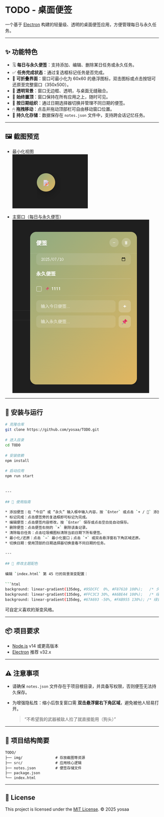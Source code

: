 
# TODO - 桌面便签

一个基于 [Electron](https://www.electronjs.org/) 构建的轻量级、透明的桌面便签应用，方便管理每日与永久任务。

---

## ✨ 功能特色

- 🗓 **每日与永久便签**：支持添加、编辑、删除某日任务或永久任务。
- ✅ **任务完成状态**：通过复选框标记任务是否完成。
- 📌 **可折叠界面**：窗口可最小化为 60x60 的悬浮图标，双击图标或点击按钮可还原至完整窗口（350x500）。
- 🧊 **透明背景**：窗口无边框、透明，与桌面无缝融合。
- 📌 **始终置顶**：窗口保持在所有应用之上，随时可见。
- 📅 **按日期组织**：通过日期选择器切换并管理不同日期的便签。
- 🖱 **拖拽移动**：点击并拖动顶部栏可自由移动窗口位置。
- 💾 **持久化存储**：数据保存在 `notes.json` 文件中，支持跨会话记忆任务。

---

## 🖼 截图预览

- 最小化视图  
  ![最小化](https://github.com/yosaa/TODO/blob/main/img/1.jpg)

- 主窗口（每日与永久便签）  
  ![主界面](https://github.com/yosaa/TODO/blob/main/img/2.jpg)

---

## 🚀 安装与运行

```bash
# 克隆仓库
git clone https://github.com/yosaa/TODO.git

# 进入目录
cd TODO

# 安装依赖
npm install

# 启动应用
npm run start


---

## 📝 使用指南

* 添加便签：在 “今日” 或 “永久” 输入框中输入内容，按 `Enter` 或点击 `+ / 📌` 添加。
* 标记完成：点击便签旁的复选框即可标记为完成。
* 编辑便签：点击便签内容修改，按 `Enter` 保存或点击空白处自动保存。
* 删除便签：点击便签右侧的 `×` 删除该条记录。
* 清除每日任务：点击垃圾桶图标清除当前日期下所有便签。
* 最小化/还原：点击 `−` 最小化窗口；点击 `+` 或双击悬浮窗右下角区域还原。
* 切换日期：使用顶部的日期选择器切换查看不同日期的任务。

---

## 🎨 修改主题配色

编辑 `index.html` 第 45 行的背景渐变配置：

```html
background: linear-gradient(135deg, #95DCFC  0%, #F87610 100%);   /* 夕阳 */
background: linear-gradient(135deg, #FFC3C3 30%, #A6BE44 100%);   /* 绿粉 */
background: linear-gradient(135deg, #67A693 -50%, #FAB955 130%); /* 绿黄 */
```

可自定义喜欢的渐变风格。

---

## 📦 项目要求

* [Node.js](https://nodejs.org/) v14 或更高版本
* [Electron](https://www.electronjs.org/) 推荐 v32.x

---

## ⚠️ 注意事项

* 请确保 `notes.json` 文件存在于项目根目录，并具备写权限，否则便签无法持久保存。
* 为增强隐私性：缩小后恢复窗口需 **双击悬浮窗右下角区域**，避免被他人轻易打开。

  > “不希望我的武器被敌人捡了就直接能用（狗头）”

---

## 📁 项目结构简要

```
TODO/
├── img/               # 存放截图等资源
├── src/               # 应用核心逻辑
├── notes.json         # 便签存储文件
├── package.json
└── index.html
```

---

## 📄 License

This project is licensed under the [MIT License](LICENSE).
© 2025 yosaa


